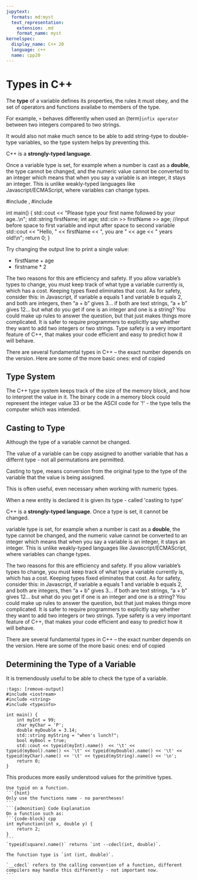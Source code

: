```yaml
---
jupytext:
  formats: md:myst
  text_representation:
    extension: .md
    format_name: myst
kernelspec:
  display_name: C++ 20
  language: c++
  name: cpp20
---
```


# Types in C++

The **type** of a variable defines its properties, the rules it must obey, and the set of operators and functions availabe to members of the type.

For example, `+` behaves differently when used an {term}`infix operator` between two integers compared to two strings.

It would also not make much sence to be able to add string-type to double-type variables, so the type system helps by preventing this.








C++ is a **strongly-typed language**. 

Once a variable type is set, for example when a number is cast as a **double**, the type cannot be changed, and the numeric value cannot be converted to an integer which means that when you say a variable is an integer, it stays an integer. This is unlike weakly-typed languages like Javascript/ECMAScript, where variables can change types.


#include <iostream>, <string>
#include <fstream> 



int main() {
	std::cout << "Please type your first name followed by your age..\n";
	std::string firstName;
	int age;
	std::cin >> firstName >> age; //input before space to first variable and input after space to second variable 
	std::cout << "Hello, " << firstName  << ", you are " << age << " years old!\n";
	return 0;
}

Try changing the output line to print a single value:
- firstName + age
- firstname * 2






The two reasons for this are efficiency and safety. If you allow variable’s types to change, you must keep track of what type a variable currently is, which has a cost. Keeping types fixed eliminates that cost. As for safety, consider this: in Javascript, if variable a equals 1 and variable b equals 2, and both are integers, then “a + b” gives 3... if both are text strings, “a + b” gives 12... but what do you get if one is an integer and one is a string? You could make up rules to answer the question, but that just makes things more complicated. It is safer to require programmers to explicitly say whether they want to add two integers or two strings. Type safety is a very important feature of C++, that makes your code efficient and easy to predict how it will behave.

There are several fundamental types in C++ – the exact number depends on the version. Here are some of the more basic ones:
end of copied


## Type System

The C++ type system keeps track of the size of the memory block, and how to interpret the value in it. The binary code in a memory block could represent the integer value 33 or be the ASCII code for '!' - the type tells the computer which was intended.


## Casting to Type

Although the type of a variable cannot be changed.

The value of a variable can be copy assigned to another variable that has a differnt type  - not all permutations are permitted.

Casting to type, means conversion from the original type to the type of the variable that the value is being assigned.

This is often useful, even necessary when working with numeric types.


When a new entity is declared it is given its type - called 'casting to type'

C++ is a **strongly-typed language**. Once a type is set, it cannot be changed.

 variable type is set, for example when a number is cast as a **double**, the type cannot be changed, and the numeric value cannot be converted to an integer which means that when you say a variable is an integer, it stays an integer. This is unlike weakly-typed languages like Javascript/ECMAScript, where variables can change types.

The two reasons for this are efficiency and safety. If you allow variable’s types to change, you must keep track of what type a variable currently is, which has a cost. Keeping types fixed eliminates that cost. As for safety, consider this: in Javascript, if variable a equals 1 and variable b equals 2, and both are integers, then “a + b” gives 3... if both are text strings, “a + b” gives 12... but what do you get if one is an integer and one is a string? You could make up rules to answer the question, but that just makes things more complicated. It is safer to require programmers to explicitly say whether they want to add two integers or two strings. Type safety is a very important feature of C++, that makes your code efficient and easy to predict how it will behave.

There are several fundamental types in C++ – the exact number depends on the version. Here are some of the more basic ones:
end of copied


## Determining the Type of a Variable

It is tremendously useful to be able to check the type of a variable.


```{code-cell} c++
:tags: [remove-output]
#include <iostream>
#include <string>
#include <typeinfo>

int main() {
    int myInt = 99;
    char myChar = 'P';
    double myDouble = 3.14;
    std::string myString = "when's lunch?";
    bool myBool = true;
    std::cout << typeid(myInt).name()  << '\t' << typeid(myBool).name() << '\t' << typeid(myDouble).name() << '\t' << typeid(myChar).name() << '\t' << typeid(myString).name() << '\n';
    return 0;
}

```

This produces more easily understood values for the primitive types. 


````{exercise}
Use typid on a function.
```{hint}
Only use the functions name - no parentheses!
```
```{admonition} Code Explanation
On a function such as: 
```{code-block} cpp
int myFunction(int x, double y) {
    return 2;
}
```
`typeid(square).name()` returns `int --cdecl(int, double)`.

The function type is `int (int, double)`.

`__cdecl` refers to the calling convention of a function, different compilers may handle this differently - not important now.
```
````


